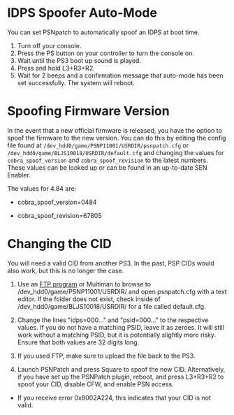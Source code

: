 # IDPS Spoofer Auto-Mode

You can set PSNpatch to automatically spoof an IDPS at boot time.

1. Turn off your console.
2. Press the PS button on your controller to turn the console on.
3. Wait until the PS3 boot up sound is played.
4. Press and hold L3+R3+R2.
5. Wait for 2 beeps and a confirmation message that auto-mode has been set successfully. The system will reboot.

# Spoofing Firmware Version

In the event that a new official firmware is released, you have the option to spoof the firmware to the new version. You can do this by editing the config file found at `/dev_hdd0/game/PSNP11001/USRDIR/psnpatch.cfg` or `/dev_hdd0/game/BLJS10018/USRDIR/default.cfg` and changing the values for `cobra_spoof_version` and `cobra_spoof_revision` to the latest numbers. These values can be looked up or can be found in an up-to-date SEN Enabler.

The values for 4.84 are:

* cobra_spoof_version=0484

* cobra_spoof_revision=67805

# Changing the CID


You will need a valid CID from another PS3. In the past, PSP CIDs would also work, but this is no longer the case.

1. Use an [FTP program](https://www.reddit.com/r/ps3homebrew/wiki/transferring_files) or Multiman to browse to /dev_hdd0/game/PSNP11001/USRDIR/ and open psnpatch.cfg with a text editor. If the folder does not exist, check inside of /dev_hdd0/game/BLJS10018/USRDIR/ for a file called default.cfg.

2. Change the lines "idps=000..." and "psid=000..." to the respective values. If you do not have a matching PSID, leave it as zeroes. It will still work without a matching PSID, but it is potentially slightly more risky. Ensure that both values are 32 digits long.

3. If you used FTP, make sure to upload the file back to the PS3.

4. Launch PSNPatch and press Square to spoof the new CID. Alternatively, if you have set up the PSNPatch plugin, reboot, and press L3+R3+R2 to spoof your CID, disable CFW, and enable PSN access. 

* If you receive error 0x8002A224, this indicates that your CID is not valid.


